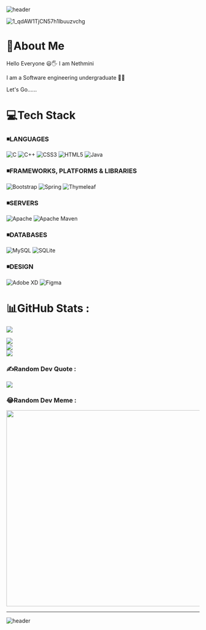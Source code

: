 ![header](https://capsule-render.vercel.app/api?type=wave&color=gradient&height=280&section=header&text=Welcome%20To%20My%20Github👩&fontSize=40&render&animation=fadeIn&fontAlignY=35)

![1_qdAW1TjCN57h1lbuuzvchg](https://user-images.githubusercontent.com/83303587/162708487-49d5825b-8829-4b8f-b79c-6e844b5fba4e.gif)

# 💫About Me
Hello Everyone  😃🖐️ I am Nethmini 

I am a Software engineering undergraduate 👩‍💻

Let's Go......

# 💻Tech Stack 


### ◾️LANGUAGES
![C](https://img.shields.io/badge/c-%2300599C.svg?style=for-the-badge&logo=c&logoColor=white) ![C++](https://img.shields.io/badge/c++-%2300599C.svg?style=for-the-badge&logo=c%2B%2B&logoColor=white) ![CSS3](https://img.shields.io/badge/css3-%231572B6.svg?style=for-the-badge&logo=css3&logoColor=white) ![HTML5](https://img.shields.io/badge/html5-%23E34F26.svg?style=for-the-badge&logo=html5&logoColor=white) ![Java](https://img.shields.io/badge/java-%23ED8B00.svg?style=for-the-badge&logo=java&logoColor=white) 

### ◾️FRAMEWORKS, PLATFORMS & LIBRARIES
![Bootstrap](https://img.shields.io/badge/bootstrap-%23563D7C.svg?style=for-the-badge&logo=bootstrap&logoColor=white) ![Spring](https://img.shields.io/badge/spring-%236DB33F.svg?style=for-the-badge&logo=spring&logoColor=white) ![Thymeleaf](https://img.shields.io/badge/Thymeleaf-%23005C0F.svg?style=for-the-badge&logo=Thymeleaf&logoColor=white) 

### ◾️SERVERS
![Apache](https://img.shields.io/badge/apache-%23D42029.svg?style=for-the-badge&logo=apache&logoColor=white) 
![Apache Maven](https://img.shields.io/badge/Apache%20Maven-C71A36?style=for-the-badge&logo=Apache%20Maven&logoColor=white) 

### ◾️DATABASES
![MySQL](https://img.shields.io/badge/mysql-%2300f.svg?style=for-the-badge&logo=mysql&logoColor=white) ![SQLite](https://img.shields.io/badge/sqlite-%2307405e.svg?style=for-the-badge&logo=sqlite&logoColor=white) 

### ◾️DESIGN
![Adobe XD](https://img.shields.io/badge/Adobe%20XD-470137?style=for-the-badge&logo=Adobe%20XD&logoColor=#FF61F6) 	![Figma](https://img.shields.io/badge/figma-%23F24E1E.svg?style=for-the-badge&logo=figma&logoColor=white) 


# 📊GitHub Stats : 

[![](https://visitcount.itsvg.in/api?id=nethmini-11&icon=0&color=11)](https://visitcount.itsvg.in)


![](https://github-readme-stats.vercel.app/api?username=nethmini-11&theme=material-palenight&hide_border=false&include_all_commits=true&count_private=true)<br/>
![](https://github-readme-streak-stats.herokuapp.com/?user=nethmini-11&theme=material-palenight&hide_border=false)<br/>
![](https://github-readme-stats.vercel.app/api/top-langs/?username=nethmini-11&theme=material-palenight&hide_border=false&include_all_commits=true&count_private=true&layout=compact)

### ✍️Random Dev Quote :
![](https://quotes-github-readme.vercel.app/api?type=vetical&theme=tokyonight)



### 😂Random Dev Meme :

<img src="https://random-memer.herokuapp.com/" width="512px"/>

---

![header](https://capsule-render.vercel.app/api?type=wave&color=gradient&height=250&section=footer&text=Good%20Bye🙋‍♀️&fontSize=40&render&animation=fadeIn&fontAlignY=65)

